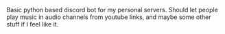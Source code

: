 Basic python based discord bot for my personal servers.
Should let people play music in audio channels from youtube links, and maybe some other stuff if I feel like it.

